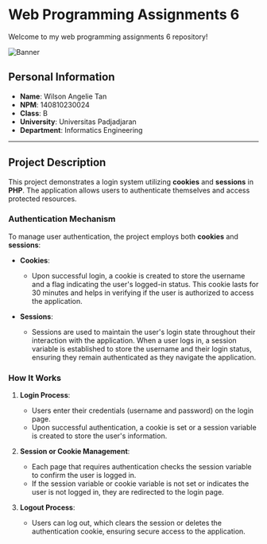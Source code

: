 # Web Programming Assignments 6

Welcome to my web programming assignments 6 repository!

![Banner](https://c.tenor.com/bCfpwMjfAi0AAAAC/tenor.gif)

## Personal Information
- **Name**: Wilson Angelie Tan
- **NPM**: 140810230024
- **Class**: B
- **University**: Universitas Padjadjaran
- **Department**: Informatics Engineering

---

## Project Description

This project demonstrates a login system utilizing **cookies** and **sessions** in **PHP**. The application allows users to authenticate themselves and access protected resources.

### Authentication Mechanism

To manage user authentication, the project employs both **cookies** and **sessions**:

- **Cookies**: 
  - Upon successful login, a cookie is created to store the username and a flag indicating the user's logged-in status. This cookie lasts for 30 minutes and helps in verifying if the user is authorized to access the application.

- **Sessions**: 
  - Sessions are used to maintain the user's login state throughout their interaction with the application. When a user logs in, a session variable is established to store the username and their login status, ensuring they remain authenticated as they navigate the application.

### How It Works

1. **Login Process**:
   - Users enter their credentials (username and password) on the login page.
   - Upon successful authentication, a cookie is set or a session variable is created to store the user's information.

2. **Session or Cookie Management**:
   - Each page that requires authentication checks the session variable to confirm the user is logged in.
   - If the session variable or cookie variable is not set or indicates the user is not logged in, they are redirected to the login page.

3. **Logout Process**:
   - Users can log out, which clears the session or deletes the authentication cookie, ensuring secure access to the application.

